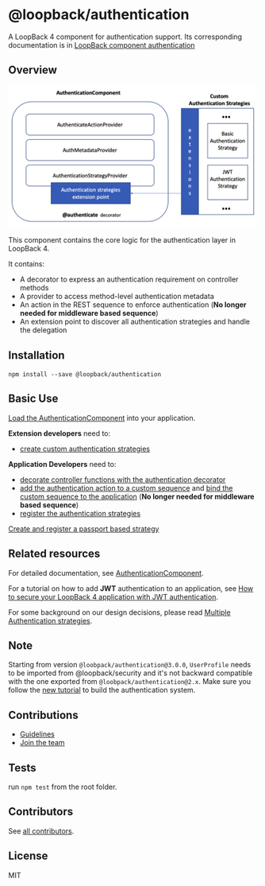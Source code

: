 # @loopback/authentication

A LoopBack 4 component for authentication support. Its corresponding
documentation is in
[LoopBack component authentication](https://loopback.io/doc/en/lb4/Loopback-component-authentication.html)

## Overview

![AuthenticationComponent](https://raw.githubusercontent.com/loopbackio/loopback-next/master/packages/authentication/docs/imgs/authentication_overview_highlevel.png)

This component contains the core logic for the authentication layer in
LoopBack 4.

It contains:

- A decorator to express an authentication requirement on controller methods
- A provider to access method-level authentication metadata
- An action in the REST sequence to enforce authentication (**No longer needed
  for middleware based sequence**)
- An extension point to discover all authentication strategies and handle the
  delegation

## Installation

```shell
npm install --save @loopback/authentication
```

## Basic Use

[Load the AuthenticationComponent](https://loopback.io/doc/en/lb4/Loopback-component-authentication.html#mounting-authentication-component)
into your application.

**Extension developers** need to:

- [create custom authentication strategies](https://loopback.io/doc/en/lb4/Implement-your-own-strategy.html)

**Application Developers** need to:

- [decorate controller functions with the authentication decorator](https://loopback.io/doc/en/lb4/Authentication-component-decorator.html)
- [add the authentication action to a custom sequence](https://loopback.io/doc/en/lb4/Authentication-component-action.html#adding-an-authentication-action-to-a-custom-sequence)
  and
  [bind the custom sequence to the application](https://loopback.io/doc/en/lb4/Authentication-component-action.html#binding-the-authenticating-sequence-to-the-application)
  (**No longer needed for middleware based sequence**)
- [register the authentication strategies](https://loopback.io/doc/en/lb4/Authentication-component-strategy.html)

[Create and register a passport based strategy](https://loopback.io/doc/en/lb4/Authentication-passport.html)

## Related resources

For detailed documentation, see
[AuthenticationComponent](https://loopback.io/doc/en/lb4/Loopback-component-authentication.html).

For a tutorial on how to add **JWT** authentication to an application, see
[How to secure your LoopBack 4 application with JWT authentication](https://loopback.io/doc/en/lb4/Authentication-tutorial.html).

For some background on our design decisions, please read
[Multiple Authentication strategies](./docs/authentication-system.md).

## Note

Starting from version `@loobpack/authentication@3.0.0`, `UserProfile` needs to
be imported from @loopback/security and it's not backward compatible with the
one exported from `@loobpack/authentication@2.x`. Make sure you follow the
[new tutorial](https://loopback.io/doc/en/lb4/Loopback-component-authentication.html)
to build the authentication system.

## Contributions

- [Guidelines](https://github.com/loopbackio/loopback-next/blob/master/docs/CONTRIBUTING.md)
- [Join the team](https://github.com/loopbackio/loopback-next/issues/110)

## Tests

run `npm test` from the root folder.

## Contributors

See
[all contributors](https://github.com/loopbackio/loopback-next/graphs/contributors).

## License

MIT
